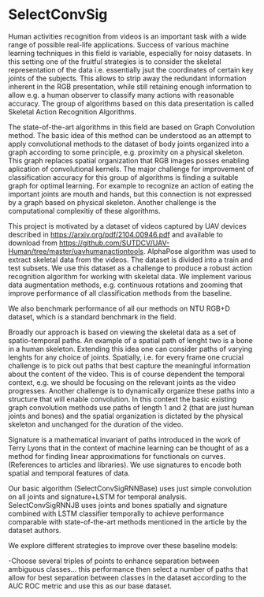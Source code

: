 # SelectConvSig
Human activities recognition from videos is an important task with a wide range of possible real-life applications. Success of various machine learning techniques in this field is variable, especially for noisy datasets. In this setting one of the fruitful strategies is to consider the skeletal representation of the data i.e. essentially jsut the coordinates of certain key joints of the subjects. This allows to strip away the redundant information inherent in the RGB presentation, while still retaining enough information to allow e.g. a human observer to classify many actions with reasonable accuracy. The group of algorithms based on this data presentation is called Skeletal Action Recognition Algorithms. 

The state-of-the-art algorithms in this field are based on Graph Convolution method. The basic idea of this method can be understood as an attempt to apply convolutional methods to the dataset of body joints organized into a graph according to some principle, e.g. proximity on a physical skeleton. This graph replaces spatial organization that RGB images posses enabling aplication of convolutional kernels. The major challenge for improvement of classification accuracy for this group of algorithms is finding a suitable graph for optimal learning. For example to recognize an action of eating the important joints are mouth and hands, but this connection is not expressed by a graph based on physical skeleton. Another challenge is the computational complexitiy of these algorithms. 

This project is motivated by a dataset of videos captured by UAV devices described in https://arxiv.org/pdf/2104.00946.pdf and available to download from https://github.com/SUTDCV/UAV-Human/tree/master/uavhumanactiontools. AlphaPose algorithm was used to extract skeletal data from the videos. The dataset is divided into a train and test subsets. We use this dataset as a challenge to produce a robust action recognition algorithm for working with skeletal data. We implement various data augmentation methods, e.g. continuous rotations and zooming that improve performance of all classification methods from the baseline. 

We also benchmark performance of all our methods on NTU RGB+D dataset, which is a standard benchmark in the field. 

Broadly our approach is based on viewing the skeletal data as a set of spatio-temporal paths. An example of a spatial path of lenght two is a bone in a human skeleton. Extending this idea one can consider paths of varying lenghts for any choice of joints. Spatially, i.e. for every frame one crucial challenge is to pick out paths that best capture the meaningful information about the content of the video. This is of course dependent the temporal context, e.g. we should be focusing on the relevant joints as the video progresses. Another challenge is to dynamically organize these paths into a structure that will enable convolution. In this context the basic existing graph convolution methods use paths of length 1 and 2 (that are just human joints and bones) and the spatial organization is dictated by the physical skeleton and unchanged for the duration of the video. 

Signature is a mathematical invariant of paths introduced in the work of Terry Lyons that in the context of machine learning can be thought of as a method for finding linear approximations for functionals on curves. (References to articles and libraries). We use signatures to encode both spatial and temporal features of data.

Our basic algorithm (SelectConvSigRNNBase) uses just simple convolution on all joints and signature+LSTM for temporal analysis. SelectConvSigRNNJB uses joints and bones spatially and signature combined with LSTM classifier temporally to achieve performance comparable with state-of-the-art methods mentioned in the article by the dataset authors.

We explore different strategies to improve over these baseline models:

-Choose several triples of points to enhance separation between ambiguous classes... 
this performance then select a number of paths that allow for best separation between classes in the dataset according to the AUC ROC metric and use this as our base dataset. 

